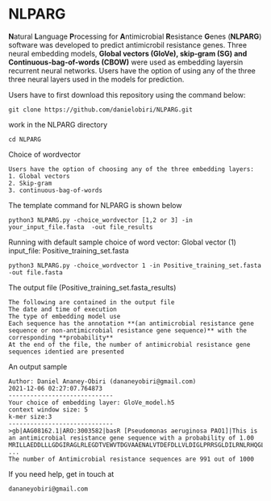 # NLPARG

**N**atural **L**anguage **P**rocessing for **A**ntimicrobial **R**esistance **G**enes (**NLPARG**) software was developed to predict antimicrobil resistance genes. Three neural embedding models, **Global vectors (GloVe), skip-gram (SG) and Continuous-bag-of-words (CBOW)** were used as embedding layersin recurrent neural networks. Users have the option of using any of the three three neural layers used in the models for prediction.


Users have to first download this repository using the command below:
```
git clone https://github.com/danielobiri/NLPARG.git

```
work in the NLPARG directory
```
cd NLPARG
```

Choice of wordvector

```
Users have the option of choosing any of the three embedding layers:
1. Global vectors
2. Skip-gram
3. continuous-bag-of-words
```

The template command for NLPARG is shown below

```
python3 NLPARG.py -choice_wordvector [1,2 or 3] -in your_input_file.fasta  -out file_results
```
Running with default sample
choice of word vector: Global vector (1)
input_file: Positive_training_set.fasta 
```
python3 NLPARG.py -choice_wordvector 1 -in Positive_training_set.fasta  -out file.fasta
```
The output file (Positive_training_set.fasta_results)

```
The following are contained in the output file
The date and time of execution
The type of embedding model use
Each sequence has the annotation **(an antimicrobial resistance gene sequence or non-antimicrobial resistance gene sequence)** with the corresponding **probability**
At the end of the file, the number of antimicrobial resistance gene sequences identied are presented
```
An output sample
```
Author: Daniel Ananey-Obiri (dananeyobiri@gmail.com)
2021-12-06 02:27:07.764873
-----------------------------
Your choice of embedding layer: GloVe_model.h5
context window size: 5 
k-mer size:3 
-----------------------------
>gb|AAG08162.1|ARO:3003582|basR [Pseudomonas aeruginosa PAO1]|This is  an antimicrobial resistance gene sequence with a probability of 1.00
MRILLAEDDLLLGDGIRAGLRLEGDTVEWVTDGVAAENALVTDEFDLLVLDIGLPRRSGLDILRNLRHQGLLTPVLLLTARDKVADRVAGLDSGADDYLTKPFDLDELQARVRALTRRTTGRALPQLVHGELRLDPATHQVTLSGQAVELAPREYALLRLLLENSGKVLSRNQLEQSLYGWSGDVESNAIEVHVHHLRRKLGNQLIRTVRGIGYGIDQPAP
...
The number of Antimicrobial resistance sequences are 991 out of 1000
```

If you need help, get in touch at 
```
dananeyobiri@gmail.com
```

